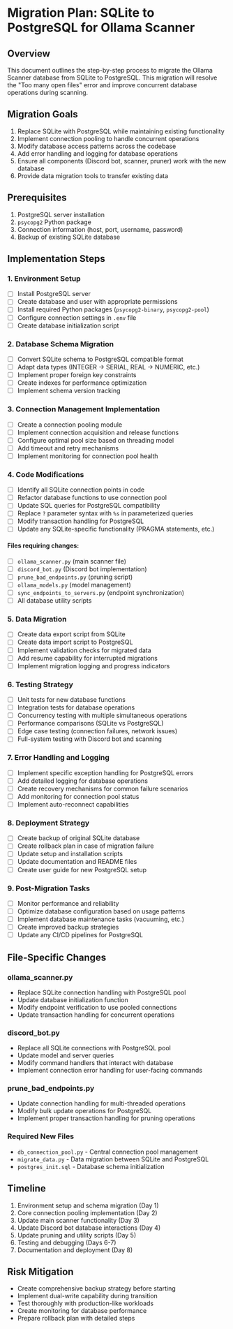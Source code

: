 # Migration Plan: SQLite to PostgreSQL for Ollama Scanner

## Overview

This document outlines the step-by-step process to migrate the Ollama Scanner database from SQLite to PostgreSQL. This migration will resolve the "Too many open files" error and improve concurrent database operations during scanning.

## Migration Goals

1. Replace SQLite with PostgreSQL while maintaining existing functionality
2. Implement connection pooling to handle concurrent operations
3. Modify database access patterns across the codebase
4. Add error handling and logging for database operations
5. Ensure all components (Discord bot, scanner, pruner) work with the new database
6. Provide data migration tools to transfer existing data

## Prerequisites

1. PostgreSQL server installation
2. `psycopg2` Python package
3. Connection information (host, port, username, password)
4. Backup of existing SQLite database

## Implementation Steps

### 1. Environment Setup

- [ ] Install PostgreSQL server
- [ ] Create database and user with appropriate permissions
- [ ] Install required Python packages (`psycopg2-binary`, `psycopg2-pool`)
- [ ] Configure connection settings in `.env` file
- [ ] Create database initialization script

### 2. Database Schema Migration

- [ ] Convert SQLite schema to PostgreSQL compatible format
- [ ] Adapt data types (INTEGER → SERIAL, REAL → NUMERIC, etc.)
- [ ] Implement proper foreign key constraints
- [ ] Create indexes for performance optimization
- [ ] Implement schema version tracking

### 3. Connection Management Implementation

- [ ] Create a connection pooling module
- [ ] Implement connection acquisition and release functions
- [ ] Configure optimal pool size based on threading model
- [ ] Add timeout and retry mechanisms
- [ ] Implement monitoring for connection pool health

### 4. Code Modifications

- [ ] Identify all SQLite connection points in code
- [ ] Refactor database functions to use connection pool
- [ ] Update SQL queries for PostgreSQL compatibility
- [ ] Replace `?` parameter syntax with `%s` in parameterized queries
- [ ] Modify transaction handling for PostgreSQL
- [ ] Update any SQLite-specific functionality (PRAGMA statements, etc.)

#### Files requiring changes:

- [ ] `ollama_scanner.py` (main scanner file)
- [ ] `discord_bot.py` (Discord bot implementation)
- [ ] `prune_bad_endpoints.py` (pruning script)
- [ ] `ollama_models.py` (model management)
- [ ] `sync_endpoints_to_servers.py` (endpoint synchronization)
- [ ] All database utility scripts

### 5. Data Migration

- [ ] Create data export script from SQLite
- [ ] Create data import script to PostgreSQL
- [ ] Implement validation checks for migrated data
- [ ] Add resume capability for interrupted migrations
- [ ] Implement migration logging and progress indicators

### 6. Testing Strategy

- [ ] Unit tests for new database functions
- [ ] Integration tests for database operations
- [ ] Concurrency testing with multiple simultaneous operations
- [ ] Performance comparisons (SQLite vs PostgreSQL)
- [ ] Edge case testing (connection failures, network issues)
- [ ] Full-system testing with Discord bot and scanning

### 7. Error Handling and Logging

- [ ] Implement specific exception handling for PostgreSQL errors
- [ ] Add detailed logging for database operations
- [ ] Create recovery mechanisms for common failure scenarios
- [ ] Add monitoring for connection pool status
- [ ] Implement auto-reconnect capabilities

### 8. Deployment Strategy

- [ ] Create backup of original SQLite database
- [ ] Create rollback plan in case of migration failure
- [ ] Update setup and installation scripts
- [ ] Update documentation and README files
- [ ] Create user guide for new PostgreSQL setup

### 9. Post-Migration Tasks

- [ ] Monitor performance and reliability
- [ ] Optimize database configuration based on usage patterns
- [ ] Implement database maintenance tasks (vacuuming, etc.)
- [ ] Create improved backup strategies
- [ ] Update any CI/CD pipelines for PostgreSQL

## File-Specific Changes

### ollama_scanner.py
- Replace SQLite connection handling with PostgreSQL pool
- Update database initialization function
- Modify endpoint verification to use pooled connections
- Update transaction handling for concurrent operations

### discord_bot.py
- Replace all SQLite connections with PostgreSQL pool
- Update model and server queries
- Modify command handlers that interact with database
- Implement connection error handling for user-facing commands

### prune_bad_endpoints.py
- Update connection handling for multi-threaded operations
- Modify bulk update operations for PostgreSQL
- Implement proper transaction handling for pruning operations

### Required New Files
- `db_connection_pool.py` - Central connection pool management
- `migrate_data.py` - Data migration between SQLite and PostgreSQL
- `postgres_init.sql` - Database schema initialization

## Timeline
1. Environment setup and schema migration (Day 1)
2. Core connection pooling implementation (Day 2)
3. Update main scanner functionality (Day 3)
4. Update Discord bot database interactions (Day 4)
5. Update pruning and utility scripts (Day 5)
6. Testing and debugging (Days 6-7)
7. Documentation and deployment (Day 8)

## Risk Mitigation
- Create comprehensive backup strategy before starting
- Implement dual-write capability during transition
- Test thoroughly with production-like workloads
- Create monitoring for database performance
- Prepare rollback plan with detailed steps
